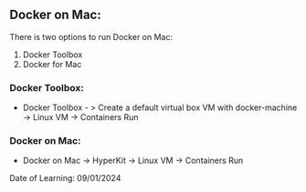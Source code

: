 ## Docker on Mac:

There is two options to run Docker on Mac:

1. Docker Toolbox
2. Docker for Mac

### Docker Toolbox:
 
- Docker Toolbox - > Create a default virtual box VM with docker-machine -> Linux VM -> Containers Run

### Docker on Mac:

- Docker on Mac -> HyperKit -> Linux VM -> Containers Run

Date of Learning: 09/01/2024